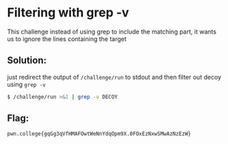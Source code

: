 # Filtering with grep -v 

This challenge instead of using grep to include the matching part, it wants us to ignore the lines containing the target 

## Solution:

just redirect the output of `/challenge/run` to stdout and then filter out decoy using `grep -v`

```sh
$ /challenge/run >&1 | grep -v DECOY
```

## Flag: 

```
pwn.college{gqGg3qVfHMAFOwtWeNnYdqOpm9X.0FOxEzNxwSMwAzNzEzW}
```

